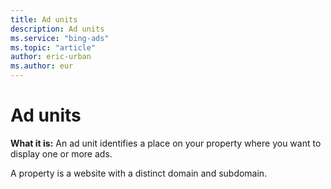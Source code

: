 ```yaml
---
title: Ad units
description: Ad units
ms.service: "bing-ads"
ms.topic: "article"
author: eric-urban
ms.author: eur
---
```


# Ad units

**What it is:**  An ad unit identifies a place on your property where you want to display one or more ads.

A property is a website with a distinct domain and subdomain.


